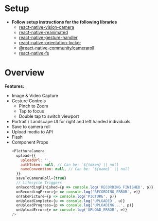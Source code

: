 # Setup

- **Follow setup instructions for the following libraries**
  - [react-native-vision-camera](https://github.com/mrousavy/react-native-vision-camera)
  - [react-native-reanimated](https://github.com/software-mansion/react-native-reanimated)
  - [react-native-gesture-handler](https://github.com/software-mansion/react-native-gesture-handler)
  - [react-native-orientation-locker](https://github.com/wonday/react-native-orientation-locker)
  - [@react-native-community/cameraroll](https://github.com/react-native-cameraroll/react-native-cameraroll)
  - [react-native-fs](https://github.com/itinance/react-native-fs)

# Overview

**Features:**

- Image & Video Capture
- Gesture Controls
  - Pinch to Zoom
  - Tap to focus
  - Double tap to switch viewport
- Portrait / Landscape UI for right and left handed individuals
- Save to camera roll
- Upload media to API
- Flash
- Component Props
  ```javascript
  <PlethoraCamera
    upload={{
      uploadUrl: '',
      authToken: null, // Can be: `${token} || null
      nameConvention: null, // Can be: `${name}` || null
    }}
    saveToCameraRoll={true}
    // Lifecycle Triggers
    onRecordingFinished={p => console.log('RECORDING_FINISHED', p)}
    onRecordingError={e => console.log('RECORDING_ERROR', e)}
    onTakePicture={p => console.log('PICTURE', p)}
    onUploadComplete={u => console.log('UPLOADED', u)}
    onUploadProgress={p => console.log('UPLOADING...', p)}
    onUploadError={e => console.log('UPLOAD_ERROR', e)}
  />
  ```
